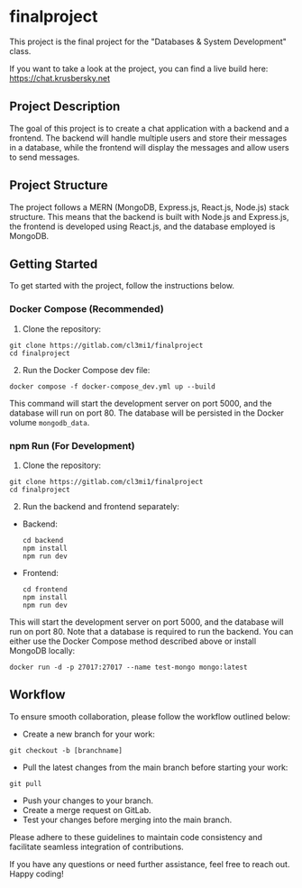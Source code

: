 # finalproject

This project is the final project for the "Databases & System Development" class.

If you want to take a look at the project, you can find a live build here: https://chat.krusbersky.net

## Project Description

The goal of this project is to create a chat application with a backend and a frontend. The backend will handle multiple users and store their messages in a database, while the frontend will display the messages and allow users to send messages.

## Project Structure

The project follows a MERN (MongoDB, Express.js, React.js, Node.js) stack structure. This means that the backend is built with Node.js and Express.js, the frontend is developed using React.js, and the database employed is MongoDB.

## Getting Started

To get started with the project, follow the instructions below.

### Docker Compose (Recommended)

1. Clone the repository:

```
git clone https://gitlab.com/cl3mi1/finalproject
cd finalproject
```


2. Run the Docker Compose dev file:

```
docker compose -f docker-compose_dev.yml up --build
```


This command will start the development server on port 5000, and the database will run on port 80. The database will be persisted in the Docker volume `mongodb_data`.

### npm Run (For Development)

1. Clone the repository:

```
git clone https://gitlab.com/cl3mi1/finalproject
cd finalproject
```


2. Run the backend and frontend separately:

- Backend:

  ```
  cd backend
  npm install
  npm run dev
  ```

- Frontend:

  ```
  cd frontend
  npm install
  npm run dev
  ```

This will start the development server on port 5000, and the database will run on port 80. Note that a database is required to run the backend. You can either use the Docker Compose method described above or install MongoDB locally:


```
docker run -d -p 27017:27017 --name test-mongo mongo:latest
```



## Workflow

To ensure smooth collaboration, please follow the workflow outlined below:

- Create a new branch for your work:


```
git checkout -b [branchname]
```


- Pull the latest changes from the main branch before starting your work:


```
git pull
```

- Push your changes to your branch.
- Create a merge request on GitLab.
- Test your changes before merging into the main branch.

Please adhere to these guidelines to maintain code consistency and facilitate seamless integration of contributions.

If you have any questions or need further assistance, feel free to reach out. Happy coding!
